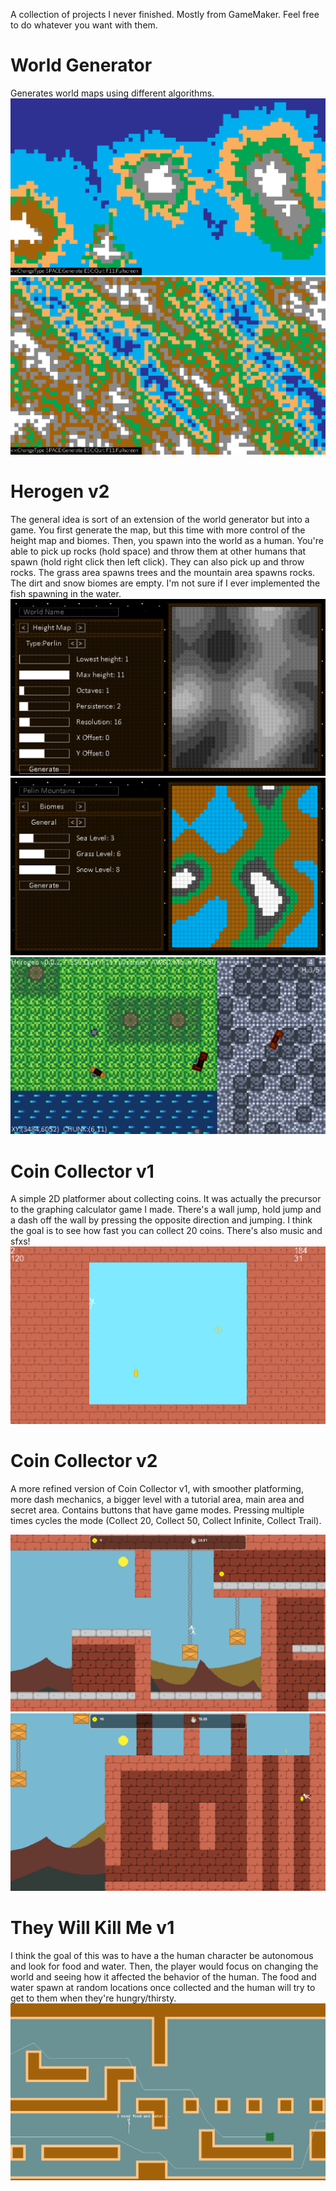 A collection of projects I never finished. Mostly from GameMaker. Feel free to do whatever you want with them.

# World Generator
Generates world maps using different algorithms.
![alt text](https://github.com/nandbolt/Unfinished-Projects/blob/main/screenshots/world-generator/img1.png?raw=true "Island Algorithm")
![alt text](https://github.com/nandbolt/Unfinished-Projects/blob/main/screenshots/world-generator/img2.png?raw=true "Diagonal Algorithm")

# Herogen v2
The general idea is sort of an extension of the world generator but into a game. You first generate the map, but this time with more control of the height map and biomes.
Then, you spawn into the world as a human. You're able to pick up rocks (hold space) and throw them at other humans that spawn (hold right click then left click). They can also pick
up and throw rocks. The grass area spawns trees and the mountain area spawns rocks. The dirt and snow biomes are empty. I'm not sure if I ever implemented the fish spawning
in the water.
![alt text](https://github.com/nandbolt/Unfinished-Projects/blob/main/screenshots/herogen_v2/img1.png?raw=true "Height Map Editor")
![alt text](https://github.com/nandbolt/Unfinished-Projects/blob/main/screenshots/herogen_v2/img2.png?raw=true "General Biome Editor")
![alt text](https://github.com/nandbolt/Unfinished-Projects/blob/main/screenshots/herogen_v2/img6.png?raw=true "Player In World")

# Coin Collector v1
A simple 2D platformer about collecting coins. It was actually the precursor to the graphing calculator game I made. There's a wall jump, hold jump and a dash off the wall by
pressing the opposite direction and jumping. I think the goal is to see how fast you can collect 20 coins. There's also music and sfxs!
![alt text](https://github.com/nandbolt/Unfinished-Projects/blob/main/screenshots/coin-collector_v1/img1.png?raw=true "Main Room")

# Coin Collector v2
A more refined version of Coin Collector v1, with smoother platforming, more dash mechanics, a bigger level with a tutorial area, main area and secret area. Contains buttons
that have game modes. Pressing multiple times cycles the mode (Collect 20, Collect 50, Collect Infinite, Collect Trail).

![alt text](https://github.com/nandbolt/Unfinished-Projects/blob/main/screenshots/coin-collector_v2/img1.png?raw=true "Tutorial Area")
![alt text](https://github.com/nandbolt/Unfinished-Projects/blob/main/screenshots/coin-collector_v2/img2.png?raw=true "Secret Area")

# They Will Kill Me v1
I think the goal of this was to have a the human character be autonomous and look for food and water. Then, the player would focus on changing the world and seeing how it
affected the behavior of the human. The food and water spawn at random locations once collected and the human will try to get to them when they're hungry/thirsty.
![alt text](https://github.com/nandbolt/Unfinished-Projects/blob/main/screenshots/they-will-kill-me_v1/img1.png?raw=true "Pathfinding To Food")
